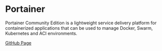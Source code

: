 # Portainer

Portainer Community Edition is a lightweight service delivery platform for containerized applications that can be used to manage Docker, Swarm, Kubernetes and ACI environments.

[GitHub Page](https://github.com/portainer/portainer)
